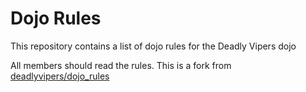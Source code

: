 Dojo Rules
==========

This repository contains a list of dojo rules for the Deadly Vipers dojo

All members should read the rules.
This is a fork from [deadlyvipers/dojo_rules]("https://github.com/deadlyvipers")